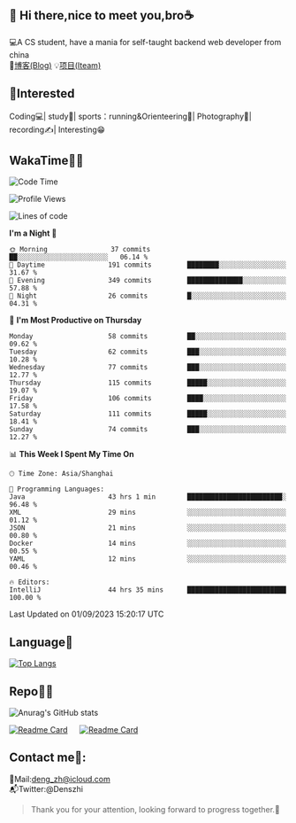 👋 Hi there,nice to meet you,bro☕
---
💻A CS student, have a mania for self-taught backend web developer from china   
📌[博客(Blog)](https://github.com/HealUP/MyBlog)
💡[项目(Iteam)](https://healup.github.io/)

 <!-- waka-box start -->
 <!-- waka-box end -->
 
🧲**Interested**
--
Coding💻| study📖| sports：running&Orienteering🏃‍| Photography📸| recording✍️| Interesting😁

WakaTime👨‍💻
---
<!--START_SECTION:waka-->
![Code Time](http://img.shields.io/badge/Code%20Time-459%20hrs%2048%20mins-blue)

![Profile Views](http://img.shields.io/badge/Profile%20Views-1-blue)

![Lines of code](https://img.shields.io/badge/From%20Hello%20World%20I%27ve%20Written-168.6%20thousand%20lines%20of%20code-blue)

**I'm a Night 🦉** 

```text
🌞 Morning                37 commits          ██░░░░░░░░░░░░░░░░░░░░░░░   06.14 % 
🌆 Daytime                191 commits         ████████░░░░░░░░░░░░░░░░░   31.67 % 
🌃 Evening                349 commits         ██████████████░░░░░░░░░░░   57.88 % 
🌙 Night                  26 commits          █░░░░░░░░░░░░░░░░░░░░░░░░   04.31 % 
```
📅 **I'm Most Productive on Thursday** 

```text
Monday                   58 commits          ██░░░░░░░░░░░░░░░░░░░░░░░   09.62 % 
Tuesday                  62 commits          ███░░░░░░░░░░░░░░░░░░░░░░   10.28 % 
Wednesday                77 commits          ███░░░░░░░░░░░░░░░░░░░░░░   12.77 % 
Thursday                 115 commits         █████░░░░░░░░░░░░░░░░░░░░   19.07 % 
Friday                   106 commits         ████░░░░░░░░░░░░░░░░░░░░░   17.58 % 
Saturday                 111 commits         █████░░░░░░░░░░░░░░░░░░░░   18.41 % 
Sunday                   74 commits          ███░░░░░░░░░░░░░░░░░░░░░░   12.27 % 
```


📊 **This Week I Spent My Time On** 

```text
🕑︎ Time Zone: Asia/Shanghai

💬 Programming Languages: 
Java                     43 hrs 1 min        ████████████████████████░   96.48 % 
XML                      29 mins             ░░░░░░░░░░░░░░░░░░░░░░░░░   01.12 % 
JSON                     21 mins             ░░░░░░░░░░░░░░░░░░░░░░░░░   00.80 % 
Docker                   14 mins             ░░░░░░░░░░░░░░░░░░░░░░░░░   00.55 % 
YAML                     12 mins             ░░░░░░░░░░░░░░░░░░░░░░░░░   00.46 % 

🔥 Editors: 
IntelliJ                 44 hrs 35 mins      █████████████████████████   100.00 % 
```


 Last Updated on 01/09/2023 15:20:17 UTC
<!--END_SECTION:waka-->

Language🚀
---
[![Top Langs](https://github-readme-stats.vercel.app/api/top-langs/?username=HealUP&layout=compact&hide_border=true)](https://github.com/HealUP)

Repo🧑‍💻
---
![Anurag's GitHub stats](https://github-readme-stats.vercel.app/api?username=HealUP&count_private=true&show_icons=true&theme=gruvbox&hide_border=true) 

[![Readme Card](https://github-readme-stats.vercel.app/api/pin/?username=HealUP&repo=InternetEy&theme=transparent)](https://github.com/HealUP/InternetEy) &emsp;
[![Readme Card](https://github-readme-stats.vercel.app/api/pin/?username=HealUP&repo=CampusExperience&theme=transparent)](https://github.com/HealUP/CampusExperience)


Contact me📱:
---
📮Mail:deng_zh@icloud.com  
📬Twitter:@Denszhi  

> Thank you for your attention, looking forward to progress together.🎉
